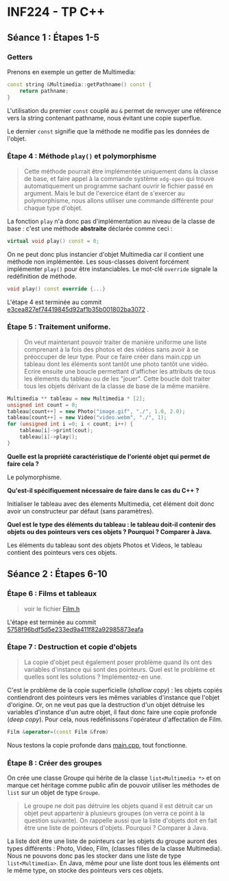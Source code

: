 # INF224 - TP C++

## Séance 1 : Étapes 1-5

### Getters

Prenons en exemple un getter de Multimedia:

```c++
const string &Multimedia::getPathname() const {
    return pathname;
}
```

L'utilisation du premier `const` couplé au `&` permet de renvoyer une référence vers la string contenant pathname, nous
évitant une copie superflue.

Le dernier `const` signifie que la méthode ne modifie pas les données de l'objet.

### Étape 4 : Méthode `play()` et polymorphisme

> Cette méthode pourrait être implémentée uniquement dans la classe de base, et faire appel à la commande
> système `xdg-open` qui trouve automatiquement un programme sachant ouvrir le fichier passé en argument. Mais le but de
> l'exercice étant de s'exercer au polymorphisme, nous allons utiliser une commande différente pour chaque type d'objet.

La fonction `play` n'a donc pas d'implémentation au niveau de la classe de base : c'est une méthode **abstraite**
déclarée comme ceci :

```c++
virtual void play() const = 0;
```

On ne peut donc plus instancier d'objet Multimedia car il contient une méthode non implémentée. Les sous-classes doivent
forcément implémenter `play()` pour être instanciables. Le mot-clé `override` signale la redéfinition de méthode.

```c++
void play() const override {...}
```

L'étape 4 est terminée au
commit [e3cea827ef74419845d92af1b35b001802ba3072](https://github.com/Manvan33/inf224/tree/e3cea827ef74419845d92af1b35b001802ba3072)
.

### Étape 5 : Traitement uniforme.

> On veut maintenant pouvoir traiter de manière uniforme une liste comprenant à la fois des photos et des vidéos sans
> avoir à se préoccuper de leur type.
> Pour ce faire créer dans main.cpp un tableau dont les éléments sont tantôt une photo tantôt une vidéo. Ecrire ensuite
> une boucle permettant d'afficher les attributs de tous les élements du tableau ou de les "jouer". Cette boucle doit
> traiter tous les objets dérivant de la classe de base de la même manière.

```c++
Multimedia ** tableau = new Multimedia * [2];
unsigned int count = 0;
tableau[count++] = new Photo("image.gif", "./", 1.0, 2.0);
tableau[count++] = new Video("video.webm", "./", 1);
for (unsigned int i =0; i < count; i++) {
    tableau[i]->print(cout);
    tableau[i]->play();
}
```

**Quelle est la propriété caractéristique de l'orienté objet qui permet de faire cela ?**

Le polymorphisme.

**Qu'est-il spécifiquement nécessaire de faire dans le cas du C++ ?**

Initialiser le tableau avec des élements Multimedia, cet élément doit donc avoir un constructeur par défaut (sans
paramètres).

**Quel est le type des éléments du tableau : le tableau doit-il contenir des objets ou des pointeurs vers ces objets ?
Pourquoi ? Comparer à Java.**

Les éléments du tableau sont des objets Photos et Videos, le tableau contient des pointeurs vers ces objets.

## Séance 2 : Étapes 6-10

### Étape 6 : Films et tableaux

> voir le fichier [Film.h](Film.h)

L'étape est terminée au
commit [5758f96bdf5d5e233ed9a411f82a92985873eafa](https://github.com/Manvan33/inf224/tree/5758f96bdf5d5e233ed9a411f82a92985873eafa)

### Étape 7 : Destruction et copie d'objets

> La copie d'objet peut également poser problème quand ils ont des variables d'instance qui sont des pointeurs. Quel est
> le problème et quelles sont les solutions ? Implémentez-en une.

C'est le problème de la copie superficielle (_shallow copy_) : les objets copiés contiendront des pointeurs vers les
mêmes variables d'instance que l'objet d'origine. Or, on ne veut pas que la destruction d'un objet détruise les
variables d'instance d'un autre objet, il faut donc faire une copie profonde (_deep copy_). Pour cela, nous
redéfinissons l'opérateur d'affectation de Film.

```c++
Film &operator=(const Film &from)
```

Nous testons la copie profonde dans [main.cpp](main.cpp), tout fonctionne.

 ### Étape 8 : Créer des groupes 

On crée une classe Groupe qui hérite de la classe `list<Multimedia *>` et on marque cet héritage comme public afin de 
pouvoir utiliser les méthodes de `list` sur un objet de type `Groupe`.

> Le groupe ne doit pas détruire les objets quand il est détruit car un objet peut appartenir à plusieurs groupes (on 
> verra ce point à la question suivante). On rappelle aussi que la liste d'objets doit en fait être une liste de 
> pointeurs d'objets. Pourquoi ? Comparer à Java. 

La liste doit être une liste de pointeurs car les objets du groupe auront des types différents : Photo, Video, Film,
(classes filles de la classe Multimedia). Nous ne pouvons donc pas les stocker dans une liste de type `list<Multimedia>`.
En Java, même pour une liste dont tous les éléments ont le même type, on stocke des pointeurs vers ces objets.

